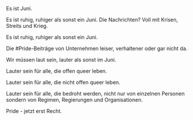 Es ist Juni.

Es ist ruhig, ruhiger als sonst ein Juni.
Die Nachrichten? Voll mit Krisen, Streits und Krieg.

Es ist ruhig, ruhiger als sonst ein Juni.

Die #Pride-Beiträge von Unternehmen leiser, verhaltener oder gar nicht da.

Wir müssen laut sein, lauter als sonst im Juni.

Lauter sein für alle, die offen queer leben.

Lauter sein für alle, die nicht offen queer leben.

Lauter sein für alle, die bedroht werden, nicht nur von einzelnen Personen sondern von Regimen, Regierungen und Organisationen. 

Pride - jetzt erst Recht.
